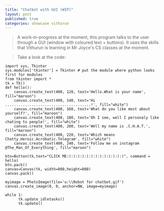 ```yaml
---
title: "Chatbot with GUI (WIP)"
layout: post
published: true
categories: showcase vithurun
---
```


> A work-in-progress at the moment, this program talks to the user through a GUI (window with coloured text + buttons). It uses the skills that Vithurun is learning in Mr Joyce's CS classes at the moment.

> Take a look at the code:

    import sys, Tkinter
    sys.modules['tkinter'] = Tkinter # put the module where python looks first for modules
    from tkinter import *
    tk = Tk()
    def hello():
        canvas.create_text(400, 120, text='Hello.What is your name', fill="maroon")
        canvas.create_text(400, 140, text='Hi .......................................!', fill="white")
        canvas.create_text(400, 160, text='What do you like most about yourself?', fill="maroon")
        canvas.create_text(400, 180, text='Oh I see, well I personaly like chating to people!', fill="white")
        canvas.create_text(400, 200, text='Well my name is .C.H.A.T.', fill="maroon")
        canvas.create_text(400, 220, text='Which means Chatty.Heroic.Acrobatic.Telegram', fill="white")
        canvas.create_text(400, 240, text='Follow me on instagram @The_Man_Of_Everything', fill="maroon")

    btn=Button(tk,text="CLICK ME:):):):):):):):):):):):):)", command = hello)
    btn.pack()
    canvas=Canvas(tk, width=800,height=800)
    canvas.pack()

    myimage = PhotoImage(file='u:\\Robot for chatbot.gif')
    canvas.create_image(0, 0, anchor=NW, image=myimage)

    while 1:
          tk.update_idletasks()
          tk.update()
